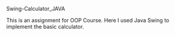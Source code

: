 Swing-Calculator_JAVA

This is an assignment for OOP Course. Here I used Java Swing to implement the basic calculator.
